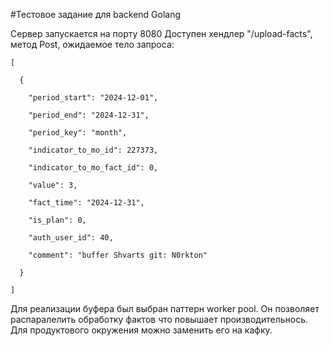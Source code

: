 #Тестовое задание для backend Golang

Сервер запускается на порту 8080
Доступен хендлер "/upload-facts", метод Post, ожидаемое тело запроса:

```
[

  {
  
    "period_start": "2024-12-01",
    
    "period_end": "2024-12-31",
    
    "period_key": "month",
    
    "indicator_to_mo_id": 227373,
    
    "indicator_to_mo_fact_id": 0,
    
    "value": 3,
    
    "fact_time": "2024-12-31",
    
    "is_plan": 0,
    
    "auth_user_id": 40,
    
    "comment": "buffer Shvarts git: N0rkton"
    
  }
  
]
```



Для реализации буфера был выбран паттерн worker pool. Он позволяет распаралелить обработку фактов что повышает производительнось. 
Для продуктового окружения можно заменить его на кафку. 
